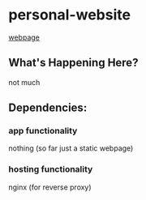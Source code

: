 # personal-website

[webpage](https://lucas.su-keun.kim)

## What's Happening Here?

not much

## Dependencies: 

### app functionality

nothing (so far just a static webpage)

### hosting functionality

nginx (for reverse proxy)